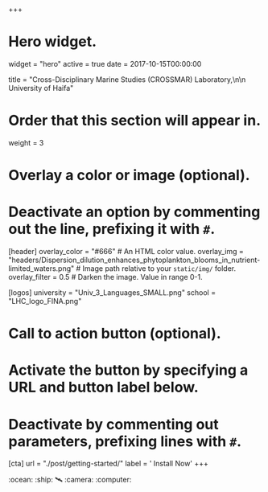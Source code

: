 +++
# Hero widget.
widget = "hero"
active = true
date = 2017-10-15T00:00:00

title = "Cross-Disciplinary Marine Studies (CROSSMAR) Laboratory,\n\n University of Haifa"

# Order that this section will appear in.
weight = 3

# Overlay a color or image (optional).
#   Deactivate an option by commenting out the line, prefixing it with `#`.
[header]
  overlay_color = "#666"  # An HTML color value.
  overlay_img = "headers/Dispersion_dilution_enhances_phytoplankton_blooms_in_nutrient-limited_waters.png" # Image path relative to your `static/img/` folder.
  overlay_filter = 0.5  # Darken the image. Value in range 0-1.


[logos]
  university = "Univ_3_Languages_SMALL.png"
  school = "LHC_logo_FINA.png"

# Call to action button (optional).
#   Activate the button by specifying a URL and button label below.
#   Deactivate by commenting out parameters, prefixing lines with `#`.
[cta]
  url = "./post/getting-started/"
  label = '<i class="fa fa-download"></i> Install Now'
+++

<div class="hero-emojis">
  :ocean: :ship: 🛰️ :camera: :computer:
</div>









